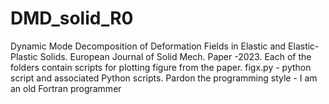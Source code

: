 # DMD_solid_R0
Dynamic Mode Decomposition of Deformation Fields in Elastic and Elastic-Plastic
Solids.
European Journal of Solid Mech. Paper -2023.
Each of the folders contain scripts for plotting figure from the paper.
figx.py - python script
and associated Python scripts.
Pardon the programming style - I am an old Fortran programmer
